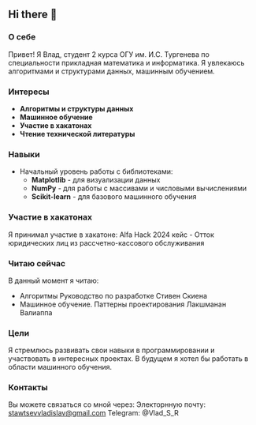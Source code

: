 ## Hi there 👋
### О себе
Привет! Я Влад, студент 2 курса ОГУ им. И.С. Тургенева по специальности прикладная математика и информатика.
Я увлекаюсь алгоритмами и структурами данных, машинным обучением.

### Интересы
- **Алгоритмы и структуры данных**
- **Машинное обучение**
- **Участие в хакатонах**
- **Чтение технической литературы**
### Навыки
- Начальный уровень работы с библиотеками:
  - **Matplotlib** - для визуализации данных
  - **NumPy** - для работы с массивами и числовыми вычислениями
  - **Scikit-learn** - для базового машинного обучения
### Участие в хакатонах
Я принимал участие в хакатоне:
Alfa Hack 2024 кейс - Отток юридических лиц из рассчетно-кассового обслуживания
### Читаю сейчас
В данный момент я читаю:
- Алгоритмы Руководство по разработке Стивен Скиена
- Машинное обучение. Паттерны проектирования Лакшманан Валиаппа
### Цели
Я стремлюсь развивать свои навыки в программировании и участвовать в интересных проектах. В будущем я хотел бы работать в области машинного обучения.

### Контакты
Вы можете связаться со мной через:
Электорнную почту: stawtsevvladislav@gmail.com
Telegram: @Vlad_S_R
